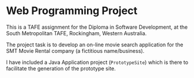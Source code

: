 
# Web Programming Project
This is a TAFE assignment for the Diploma in Software Development, at the South Metropolitan TAFE,
Rockingham, Western Australia.

The project task is to develop an on-line movie search application for the SMT Movie Rental company
(a fictitious name/business).

I have included a Java Application project (`PrototypeSite`) which is there to facilitate the generation 
of the prototype site.

